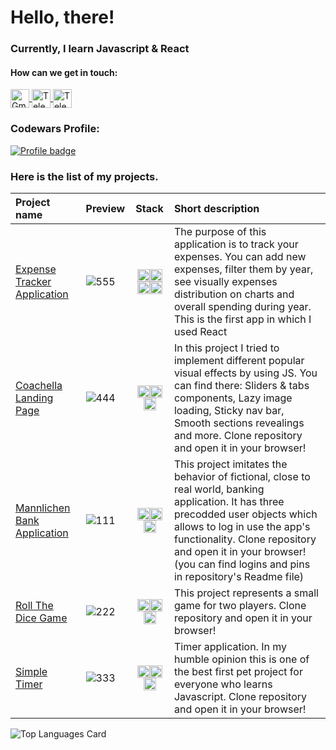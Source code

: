 #  Hello, there!

### Currently, I learn Javascript & React
<h4 align="left">How can we get in touch:</h4>
<p align="left" target="blank">
<a href="mailto:dodoalive1994@gmail.com">
  <img alt="Gmail" width="30px" height="30px" align="center" src="https://cdn.worldvectorlogo.com/logos/official-gmail-icon-2020-.svg" >
</a>
<a href="https://t.me/graycutt">
  <img alt="Telegram" width="30px" height="30px" align="center" src="https://cdn.worldvectorlogo.com/logos/telegram-2019-logo.svg" >
</a>
<a href="https://vk.com/bulat_bulat_bulat">
  <img alt="Telegram" width="30px" height="30px" align="center" src="https://cdn.worldvectorlogo.com/logos/vk-1.svg" >
</a>
<!-- <a href="https://www.instagram.com/graycut/">
  <img alt="Instagram" width="30px" height="30px" align="center" src="https://cdn.worldvectorlogo.com/logos/instagram-5.svg" >
</a>-->
<h4 align="left"> </h4>
</p>

### Codewars Profile:
[![Profile badge](https://www.codewars.com/users/localheader/badges/large)](https://www.codewars.com/users/localheader)




### Here is the list of my projects.
|Project name|Preview|Stack|Short description|
|:-----------|:------|:---:|:----------------|
|   [Expense Tracker Application](https://github.com/localhead/Expense-Tracker)| ![555](https://user-images.githubusercontent.com/33180512/188510835-4337272e-2cc9-4b73-a5fd-c660850b6a37.png)|<img src="https://cdn.worldvectorlogo.com/logos/react-2.svg" alt="React Logo" width="20" height="20"/><img src="https://cdn.worldvectorlogo.com/logos/css-3.svg" alt="JavaScript Logo" width="20" height="20"/><img src="https://cdn.worldvectorlogo.com/logos/html-1.svg" alt="JavaScript Logo" width="20" height="20"/><img src="https://cdn.worldvectorlogo.com/logos/logo-javascript.svg" alt="JavaScript Logo" width="20" height="20"/>|The purpose of this application is to track your expenses. You can add new expenses, filter them by year, see visually expenses distribution on charts and overall spending during year. This is the first app in which I used React|
|   [Coachella Landing Page](https://github.com/localhead/Coachella-Landing-Page)| ![444](https://user-images.githubusercontent.com/33180512/184503388-bd8b98c9-2e42-4a09-b4e4-33b40d4ccffb.png)|<img src="https://cdn.worldvectorlogo.com/logos/css-3.svg" alt="JavaScript Logo" width="20" height="20"/><img src="https://cdn.worldvectorlogo.com/logos/html-1.svg" alt="JavaScript Logo" width="20" height="20"/><img src="https://cdn.worldvectorlogo.com/logos/logo-javascript.svg" alt="JavaScript Logo" width="20" height="20"/>|In this project I tried to implement different popular visual effects by using JS. You can find there:  Sliders & tabs components, Lazy image loading, Sticky nav bar, Smooth sections revealings and more. Clone repository and open it in your browser!|
|   [Mannlichen Bank Application](https://github.com/localhead/Mannlichen-Bank-App)| ![111](https://user-images.githubusercontent.com/33180512/181350508-c2f1f9bf-cd1a-4761-88b8-ab38b994cce9.png)|<img src="https://cdn.worldvectorlogo.com/logos/css-3.svg" alt="JavaScript Logo" width="20" height="20"/><img src="https://cdn.worldvectorlogo.com/logos/html-1.svg" alt="JavaScript Logo" width="20" height="20"/><img src="https://cdn.worldvectorlogo.com/logos/logo-javascript.svg" alt="JavaScript Logo" width="20" height="20"/>|This project imitates the behavior of fictional, close to real world, banking application. It has three precodded user objects which allows to log in use the app's functionality. Clone repository and open it in your browser! (you can find logins and pins in repository's Readme file)|
|  [Roll The Dice Game](https://github.com/localhead/Roll-The-Dice.git)| ![222](https://user-images.githubusercontent.com/33180512/181511748-64b24792-63b4-4a56-8bfd-61406028bded.png)|<img src="https://cdn.worldvectorlogo.com/logos/css-3.svg" alt="JavaScript Logo" width="20" height="20"/><img src="https://cdn.worldvectorlogo.com/logos/html-1.svg" alt="JavaScript Logo" width="20" height="20"/><img src="https://cdn.worldvectorlogo.com/logos/logo-javascript.svg" alt="JavaScript Logo" width="20" height="20"/>|This project represents a small game for two players. Clone repository and open it in your browser!|
|  [Simple Timer](https://github.com/localhead/Simple-Timer.git)| ![333](https://user-images.githubusercontent.com/33180512/181357666-23cbb50d-4281-4d69-a9a8-ac43586306f3.png)|<img src="https://cdn.worldvectorlogo.com/logos/css-3.svg" alt="JavaScript Logo" width="20" height="20"/><img src="https://cdn.worldvectorlogo.com/logos/html-1.svg" alt="JavaScript Logo" width="20" height="20"/><img src="https://cdn.worldvectorlogo.com/logos/logo-javascript.svg" alt="JavaScript Logo" width="20" height="20"/>| Timer application. In my humble opinion this is one of the best first pet project for everyone who learns Javascript. Clone repository and open it in your browser!|

![Top Languages Card](https://github-readme-stats.vercel.app/api/top-langs/?username=localhead&theme=gruvbox)
